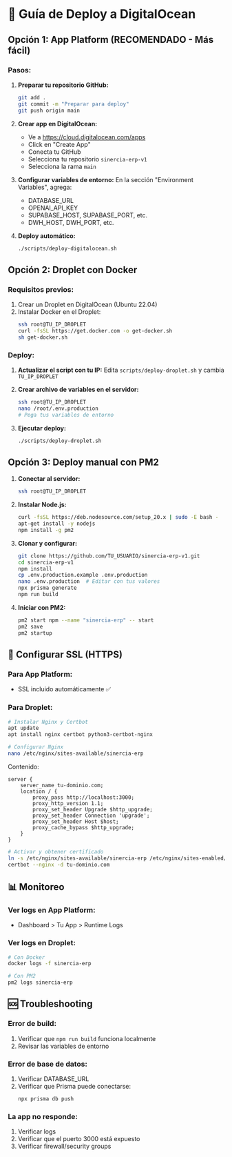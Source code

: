 # 🚀 Guía de Deploy a DigitalOcean

## Opción 1: App Platform (RECOMENDADO - Más fácil)

### Pasos:

1. **Preparar tu repositorio GitHub:**
   ```bash
   git add .
   git commit -m "Preparar para deploy"
   git push origin main
   ```

2. **Crear app en DigitalOcean:**
   - Ve a https://cloud.digitalocean.com/apps
   - Click en "Create App"
   - Conecta tu GitHub
   - Selecciona tu repositorio `sinercia-erp-v1`
   - Selecciona la rama `main`

3. **Configurar variables de entorno:**
   En la sección "Environment Variables", agrega:
   - DATABASE_URL
   - OPENAI_API_KEY
   - SUPABASE_HOST, SUPABASE_PORT, etc.
   - DWH_HOST, DWH_PORT, etc.

4. **Deploy automático:**
   ```bash
   ./scripts/deploy-digitalocean.sh
   ```

## Opción 2: Droplet con Docker

### Requisitos previos:
1. Crear un Droplet en DigitalOcean (Ubuntu 22.04)
2. Instalar Docker en el Droplet:
   ```bash
   ssh root@TU_IP_DROPLET
   curl -fsSL https://get.docker.com -o get-docker.sh
   sh get-docker.sh
   ```

### Deploy:
1. **Actualizar el script con tu IP:**
   Edita `scripts/deploy-droplet.sh` y cambia `TU_IP_DROPLET`

2. **Crear archivo de variables en el servidor:**
   ```bash
   ssh root@TU_IP_DROPLET
   nano /root/.env.production
   # Pega tus variables de entorno
   ```

3. **Ejecutar deploy:**
   ```bash
   ./scripts/deploy-droplet.sh
   ```

## Opción 3: Deploy manual con PM2

1. **Conectar al servidor:**
   ```bash
   ssh root@TU_IP_DROPLET
   ```

2. **Instalar Node.js:**
   ```bash
   curl -fsSL https://deb.nodesource.com/setup_20.x | sudo -E bash -
   apt-get install -y nodejs
   npm install -g pm2
   ```

3. **Clonar y configurar:**
   ```bash
   git clone https://github.com/TU_USUARIO/sinercia-erp-v1.git
   cd sinercia-erp-v1
   npm install
   cp .env.production.example .env.production
   nano .env.production  # Editar con tus valores
   npx prisma generate
   npm run build
   ```

4. **Iniciar con PM2:**
   ```bash
   pm2 start npm --name "sinercia-erp" -- start
   pm2 save
   pm2 startup
   ```

## 🔐 Configurar SSL (HTTPS)

### Para App Platform:
- SSL incluido automáticamente ✅

### Para Droplet:
```bash
# Instalar Nginx y Certbot
apt update
apt install nginx certbot python3-certbot-nginx

# Configurar Nginx
nano /etc/nginx/sites-available/sinercia-erp
```

Contenido:
```nginx
server {
    server_name tu-dominio.com;
    location / {
        proxy_pass http://localhost:3000;
        proxy_http_version 1.1;
        proxy_set_header Upgrade $http_upgrade;
        proxy_set_header Connection 'upgrade';
        proxy_set_header Host $host;
        proxy_cache_bypass $http_upgrade;
    }
}
```

```bash
# Activar y obtener certificado
ln -s /etc/nginx/sites-available/sinercia-erp /etc/nginx/sites-enabled/
certbot --nginx -d tu-dominio.com
```

## 📊 Monitoreo

### Ver logs en App Platform:
- Dashboard > Tu App > Runtime Logs

### Ver logs en Droplet:
```bash
# Con Docker
docker logs -f sinercia-erp

# Con PM2
pm2 logs sinercia-erp
```

## 🆘 Troubleshooting

### Error de build:
1. Verificar que `npm run build` funciona localmente
2. Revisar las variables de entorno

### Error de base de datos:
1. Verificar DATABASE_URL
2. Verificar que Prisma puede conectarse:
   ```bash
   npx prisma db push
   ```

### La app no responde:
1. Verificar logs
2. Verificar que el puerto 3000 está expuesto
3. Verificar firewall/security groups